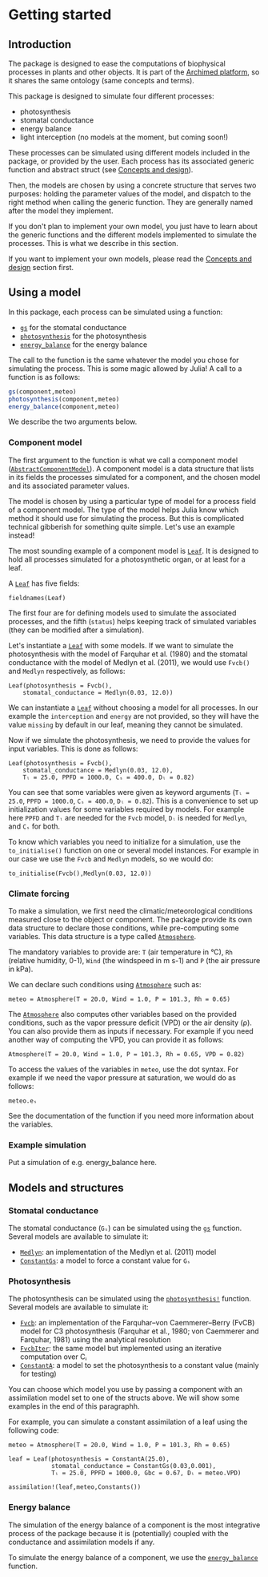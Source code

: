 # Getting started

## Introduction

The package is designed to ease the computations of biophysical processes in plants and other objects. It is part of the [Archimed platform](https://archimed-platform.github.io/), so it shares the same ontology (same concepts and terms).

This package is designed to simulate four different processes:

- photosynthesis
- stomatal conductance
- energy balance
- light interception (no models at the moment, but coming soon!)

These processes can be simulated using different models included in the package, or provided by the user. Each process has its associated generic function and abstract struct (see [Concepts and design](@ref)).

Then, the models are chosen by using a concrete structure that serves two purposes: holding the parameter values of the model, and dispatch to the right method when calling the generic function. They are generally named after the model they implement.

If you don't plan to implement your own model, you just have to learn about the generic functions and the different models implemented to simulate the processes. This is what we describe in this section.

If you want to implement your own models, please read the [Concepts and design](@ref) section first.

## Using a model

In this package, each process can be simulated using a function:

- [`gs`](@ref) for the stomatal conductance
- [`photosynthesis`](@ref) for the photosynthesis
- [`energy_balance`](@ref) for the energy balance

The call to the function is the same whatever the model you chose for simulating the process. This is some magic allowed by Julia! A call to a function is as follows:

```julia
gs(component,meteo)
photosynthesis(component,meteo)
energy_balance(component,meteo)
```

We describe the two arguments below.

### Component model

The first argument to the function is what we call a component model ([`AbstractComponentModel`](@ref)). A component model is a data structure that lists in its fields the processes simulated for a component, and the chosen model and its associated parameter values.

The model is chosen by using a particular type of model for a process field of a component model. The type of the model helps Julia know which method it should use for simulating the process. But this is complicated technical gibberish for something quite simple. Let's use an example instead!

The most sounding example of a component model is [`Leaf`](@ref). It is designed to hold all processes simulated for a photosynthetic organ, or at least for a leaf.

A [`Leaf`](@ref) has five fields:

```@example
fieldnames(Leaf)
```

The first four are for defining models used to simulate the associated processes, and the fifth (`status`) helps keeping track of simulated variables (they can be modified after a simulation).

Let's instantiate a [`Leaf`](@ref) with some models. If we want to simulate the photosynthesis with the model of Farquhar et al. (1980) and the stomatal conductance with the model of Medlyn et al. (2011), we would use `Fvcb()` and `Medlyn` respectively, as follows:

```@example
Leaf(photosynthesis = Fvcb(),
    stomatal_conductance = Medlyn(0.03, 12.0))
```

We can instantiate a [`Leaf`](@ref) without choosing a model for all processes. In our example the `interception` and `energy` are not provided, so they will have the value `missing` by default in our leaf, meaning they cannot be simulated.

Now if we simulate the photosynthesis, we need to provide the values for input variables. This is done as follows:

```@example
Leaf(photosynthesis = Fvcb(),
    stomatal_conductance = Medlyn(0.03, 12.0),
    Tₗ = 25.0, PPFD = 1000.0, Cₛ = 400.0, Dₗ = 0.82)
```

You can see that some variables were given as keyword arguments (`Tₗ = 25.0`, `PPFD = 1000.0`, `Cₛ = 400.0`, `Dₗ = 0.82`). This is a convenience to set up initialization values for some variables required by models. For example here `PPFD` and `Tₗ` are needed for the `Fvcb` model, `Dₗ` is needed for `Medlyn`, and `Cₛ` for both.

To know which variables you need to initialize for a simulation, use the `to_initialise()` function on one or several model instances. For example in our case we use the `Fvcb` and `Medlyn` models, so we would do:

```@example
to_initialise(Fvcb(),Medlyn(0.03, 12.0))
```

### Climate forcing

To make a simulation, we first need the climatic/meteorological conditions measured close to the object or component. The package provide its own data structure to declare those conditions, while pre-computing some variables. This data structure is a type called [`Atmosphere`](@ref).

The mandatory variables to provide are: `T` (air temperature in °C), `Rh` (relative humidity, 0-1), `Wind` (the windspeed in m s-1) and `P` (the air pressure in kPa).

We can declare such conditions using [`Atmosphere`](@ref) such as:

```@example
meteo = Atmosphere(T = 20.0, Wind = 1.0, P = 101.3, Rh = 0.65)
```

The [`Atmosphere`](@ref) also computes other variables based on the provided conditions, such as the vapor pressure deficit (VPD) or the air density (ρ). You can also provide them as inputs if necessary. For example if you need another way of computing the VPD, you can provide it as follows:

```@example
Atmosphere(T = 20.0, Wind = 1.0, P = 101.3, Rh = 0.65, VPD = 0.82)
```

To access the values of the variables in `meteo`, use the dot syntax. For example if we need the vapor pressure at saturation, we would do as follows:

```@example
meteo.eₛ
```

See the documentation of the function if you need more information about the variables.

### Example simulation

Put a simulation of e.g. energy_balance here.

## Models and structures

### Stomatal conductance

The stomatal conductance (`Gₛ`) can be simulated using the [`gs`](@ref) function. Several models are available to simulate it:

- [`Medlyn`](@ref): an implementation of the Medlyn et al. (2011) model
- [`ConstantGs`](@ref): a model to force a constant value for `Gₛ`

### Photosynthesis

The photosynthesis can be simulated using the [`photosynthesis!`](@ref) function. Several models are available to simulate it:

- [`Fvcb`](@ref): an implementation of the Farquhar–von Caemmerer–Berry (FvCB) model for C3 photosynthesis (Farquhar et al., 1980; von Caemmerer and Farquhar, 1981) using the analytical resolution
- [`FvcbIter`](@ref): the same model but implemented using an iterative computation over Cᵢ
- [`ConstantA`](@ref): a model to set the photosynthesis to a constant value (mainly for testing)

You can choose which model you use by passing a component with an assimilation model set to one of the structs above. We will show some examples in the end of this paragraphh.

For example, you can simulate a constant assimilation of a leaf using the following code:

```@example
meteo = Atmosphere(T = 20.0, Wind = 1.0, P = 101.3, Rh = 0.65)

leaf = Leaf(photosynthesis = ConstantA(25.0),
            stomatal_conductance = ConstantGs(0.03,0.001),
            Tₗ = 25.0, PPFD = 1000.0, Gbc = 0.67, Dₗ = meteo.VPD)

assimilation!(leaf,meteo,Constants())
```

### Energy balance

The simulation of the energy balance of a component is the most integrative process of the package because it is (potentially) coupled with the conductance and assimilation models if any.

To simulate the energy balance of a component, we use the [`energy_balance`](@ref) function.
